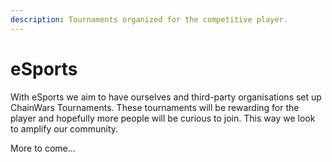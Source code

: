 ```yaml
---
description: Tournaments organized for the competitive player.
---
```


# eSports

With eSports we aim to have ourselves and third-party organisations set up ChainWars Tournaments. These tournaments will be rewarding for the player and hopefully more people will be curious to join. This way we look to amplify our community.

More to come...

